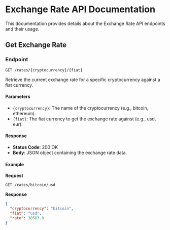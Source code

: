 # Exchange Rate API Documentation

This documentation provides details about the Exchange Rate API endpoints and their usage.

## Get Exchange Rate

### Endpoint

`GET /rates/{cryptocurrency}/{fiat}`

Retrieve the current exchange rate for a specific cryptocurrency against a fiat currency.

#### Parameters

- `{cryptocurrency}`: The name of the cryptocurrency (e.g., bitcoin, ethereum).
- `{fiat}`: The fiat currency to get the exchange rate against (e.g., usd, eur).

#### Response

- **Status Code**: 200 OK
- **Body**: JSON object containing the exchange rate data.

#### Example

**Request**

`GET /rates/bitcoin/usd`

**Response**

```json
{
  "cryptocurrency": "bitcoin",
  "fiat": "usd",
  "rate": 30583.0
}
